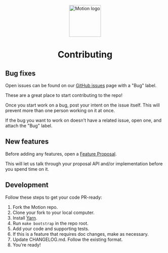 <p align="center">
  <img width="100" height="100" alt="Motion logo" src="https://user-images.githubusercontent.com/7850794/164965523-3eced4c4-6020-467e-acde-f11b7900ad62.png" alt="Motion Icon" />
</p>
<h1 align="center">Contributing</h1>

## Bug fixes

Open issues can be found on our [GitHub issues](https://github.com/framer/motion/issues?q=is%3Aopen+is%3Aissue+label%3Abug) page with a "Bug" label.

These are a great place to start contributing to the repo!

Once you start work on a bug, post your intent on the issue itself. This will prevent more than one person working on it at once.

If the bug you want to work on doesn't have a related issue, open one, and attach the "Bug" label.

## New features

Before adding any features, open a [Feature Proposal](https://github.com/framer/motion/issues/new/choose).

This will let us talk through your proposal API and/or implementation before you spend time on it.

## Development

Follow these steps to get your code PR-ready:

1. Fork the Motion repo.
2. Clone your fork to your local computer.
3. Install [Yarn](https://yarnpkg.com/).
4. Run `make bootstrap` in the repo root.
5. Add your code and supporting tests.
6. If this is a feature that requires doc changes, make as necessary.
7. Update CHANGELOG.md. Follow the existing format.
8. You're ready!
